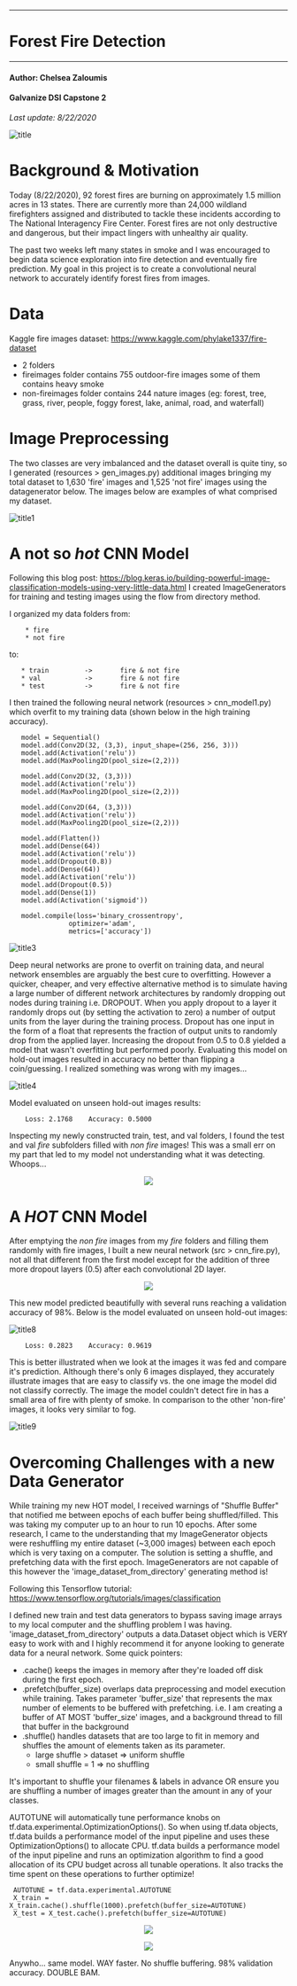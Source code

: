 **********************************************
# Forest Fire Detection
**********************************************

#### Author: Chelsea Zaloumis
#### Galvanize DSI Capstone 2
*Last update: 8/22/2020*

![title](images/cawildfire.jpeg)

# Background & Motivation

Today (8/22/2020), 92 forest fires are burning on approximately 1.5 million acres in 13 states. There are currently more than 24,000 wildland firefighters assigned and distributed to tackle these incidents according to The National Interagency Fire Center. Forest fires are not only destructive and dangerous, but their impact lingers with unhealthy air quality. 

The past two weeks left many states in smoke and I was encouraged to begin data science exploration into fire detection and eventually fire prediction. My goal in this project is to create a convolutional neural network to accurately identify forest fires from images.

# Data

Kaggle fire images dataset: https://www.kaggle.com/phylake1337/fire-dataset
 * 2 folders
 * fireimages folder contains 755 outdoor-fire images some of them contains heavy smoke
 * non-fireimages folder contains 244 nature images (eg: forest, tree, grass, river, people, foggy forest, lake, animal, road, and waterfall)

# Image Preprocessing

The two classes are very imbalanced and the dataset overall is quite tiny, so I generated (resources > gen_images.py) additional images bringing my total dataset to 1,630 'fire' images and 1,525 'not fire' images using the datagenerator below. The images below are examples of what comprised my dataset.

 ![title1](images/view_array_ex2x3.jpeg)
 
 # A not so *hot* CNN Model
 
Following this blog post: https://blog.keras.io/building-powerful-image-classification-models-using-very-little-data.html I created ImageGenerators for training and testing images using the flow from directory method.

I organized my data folders from:

        * fire
        * not fire
        
 to:
 
       * train         ->       fire & not fire
       * val           ->       fire & not fire
       * test          ->       fire & not fire
 

I then trained the following neural network (resources > cnn_model1.py) which overfit to my training data (shown below in the high training accuracy).

 ```
    model = Sequential()
    model.add(Conv2D(32, (3,3), input_shape=(256, 256, 3))) 
    model.add(Activation('relu'))
    model.add(MaxPooling2D(pool_size=(2,2)))

    model.add(Conv2D(32, (3,3)))
    model.add(Activation('relu'))
    model.add(MaxPooling2D(pool_size=(2,2)))

    model.add(Conv2D(64, (3,3)))
    model.add(Activation('relu'))
    model.add(MaxPooling2D(pool_size=(2,2)))

    model.add(Flatten())
    model.add(Dense(64))
    model.add(Activation('relu'))
    model.add(Dropout(0.8))
    model.add(Dense(64))
    model.add(Activation('relu'))
    model.add(Dropout(0.5))
    model.add(Dense(1))
    model.add(Activation('sigmoid'))
    
    model.compile(loss='binary_crossentropy',
                optimizer='adam',
                metrics=['accuracy'])
```
 
 ![title3](images/overfittingmodel.jpeg)
 
Deep neural networks are prone to overfit on training data, and neural network ensembles are arguably the best cure to overfitting. However a quicker, cheaper, and very effective alternative method is to simulate having a large number of different network architectures by randomly dropping out nodes during training i.e. DROPOUT. When you apply dropout to a layer it randomly drops out (by setting the activation to zero) a number of output units from the layer during the training process. Dropout has one input in the form of a float that represents the fraction of output units to randomly drop from the applied layer. Increasing the dropout from 0.5 to 0.8 yielded a model that wasn't overfitting but performed poorly. Evaluating this model on hold-out images resulted in accuracy no better than flipping a coin/guessing. I realized something was wrong with my images...  

 ![title4](images/softmaxdropoutmodel.jpeg)

Model evaluated on unseen hold-out images results:

        Loss: 2.1768    Accuracy: 0.5000

Inspecting my newly constructed train, test, and val folders, I found the test and val *fire* subfolders filled with *non fire* images! This was a small err on my part that led to my model not understanding what it was detecting. Whoops...
 <p align="center">
 <img src="https://github.com/czaloumi/fire/blob/master/images/tenor.gif" />
 </p>

# A *HOT* CNN Model

After emptying the *non fire* images from my *fire* folders and filling them randomly with fire images, I built a new neural network (src > cnn_fire.py), not all that different from the first model except for the addition of three more dropout layers (0.5) after each convolutional 2D layer.
 <p align="center">
 <img src="https://github.com/czaloumi/fire/blob/master/images/m2_summary.png" />
 </p>
This new model predicted beautifully with several runs reaching a validation accuracy of 98%. Below is the model evaluated on unseen hold-out images:

 ![title8](images/m2.jpeg)

        Loss: 0.2823    Accuracy: 0.9619
 
This is better illustrated when we look at the images it was fed and compare it's prediction. Although there's only 6 images displayed, they accurately illustrate images that are easy to classify vs. the one image the model did not classify correctly. The image the model couldn't detect fire in has a small area of fire with plenty of smoke. In comparison to the other 'non-fire' images, it looks very similar to fog.

 ![title9](images/m2testonholdout.jpeg)

# Overcoming Challenges with a new Data Generator

While training my new HOT model, I received warnings of "Shuffle Buffer" that notified me between epochs of each buffer being shuffled/filled. This was taking my computer up to an hour to run 10 epochs. After some research, I came to the understanding that my ImageGenerator objects were reshuffling my entire dataset (~3,000 images) between each epoch which is very taxing on a computer. The solution is setting a shuffle, and prefetching data with the first epoch. ImageGenerators are not capable of this however the 'image_dataset_from_directory' generating method is!

Following this Tensorflow tutorial: https://www.tensorflow.org/tutorials/images/classification

I defined new train and test data generators to bypass saving image arrays to my local computer and the shuffling problem I was having. 'image_dataset_from_directory' outputs a data.Dataset object which is VERY easy to work with and I highly recommend it for anyone looking to generate data for a neural network. Some quick pointers:

  * .cache() keeps the images in memory after they're loaded off disk during the first epoch.
  * .prefetch(buffer_size) overlaps data preprocessing and model execution while training. Takes parameter 'buffer_size' that represents the max number of elements to be buffered with prefetching. 
    i.e. I am creating a buffer of AT MOST 'buffer_size' images, and a background thread to fill that buffer in the background
  * .shuffle() handles datasets that are too large to fit in memory and shuffles the amount of elements taken as its parameter.
    * large shuffle > dataset   =>   uniform shuffle
    * small shuffle = 1   =>  no shuffling

It's important to shuffle your filenames & labels in advance OR ensure you are shuffling a number of images greater than the amount in any of your classes. 

AUTOTUNE will automatically tune performance knobs on tf.data.experimental.OptimizationOptions(). So when using tf.data objects, tf.data builds a performance model of the input pipeline and uses these OptimizationOptions() to allocate CPU. tf.data builds a performance model of the input pipeline and runs an optimization algorithm to find a good allocation of its CPU budget across all tunable operations. It also tracks the time spent on these operations to further optimize!

```
 AUTOTUNE = tf.data.experimental.AUTOTUNE
 X_train = X_train.cache().shuffle(1000).prefetch(buffer_size=AUTOTUNE)
 X_test = X_test.cache().prefetch(buffer_size=AUTOTUNE)
```
 <p align="center">
 <img src="https://github.com/czaloumi/fire/blob/master/images/giphy.gif" />
 </p>

 <p align="center">
 <img src="https://github.com/czaloumi/fire/blob/master/images/model_loss_acc_colab.jpeg" />
 </p>

Anywho... same model. WAY faster. No shuffle buffering. 98% validation accuracy. DOUBLE BAM.
